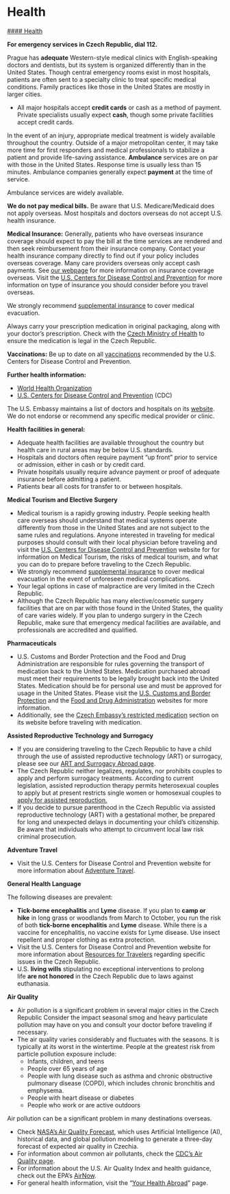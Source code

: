 # Health

[#### Health](javascript:void(0); "Health")

**For emergency services in Czech Republic, dial 112.**

Prague has **adequate** Western-style medical clinics with English-speaking doctors and dentists, but its system is organized differently than in the United States. Though central emergency rooms exist in most hospitals, patients are often sent to a specialty clinic to treat specific medical conditions. Family practices like those in the United States are mostly in larger cities.

* All major hospitals accept **credit cards** or cash as a method of payment. Private specialists usually expect **cash**, though some private facilities accept credit cards.

In the event of an injury, appropriate medical treatment is widely available throughout the country. Outside of a major metropolitan center, it may take more time for first responders and medical professionals to stabilize a patient and provide life-saving assistance. **Ambulance** services are on par with those in the United States. Response time is usually less than 15 minutes. Ambulance companies generally expect **payment** at the time of service.

Ambulance services are widely available.

**We do not pay medical bills.** Be aware that U.S. Medicare/Medicaid does not apply overseas. Most hospitals and doctors overseas do not accept U.S. health insurance.

**Medical Insurance:** Generally, patients who have overseas insurance coverage should expect to pay the bill at the time services are rendered and then seek reimbursement from their insurance company. Contact your health insurance company directly to find out if your policy includes overseas coverage. Many care providers overseas only accept cash payments. See [our webpage](https://travel.state.gov/content/travel/en/international-travel/before-you-go/your-health-abroad/Insurance_Coverage_Overseas.html) for more information on insurance coverage overseas. Visit the [U.S. Centers for Disease Control and Prevention](https://wwwnc.cdc.gov/travel/page/insurance) for more information on type of insurance you should consider before you travel overseas.

We strongly recommend [supplemental insurance](https://travel.state.gov/content/travel/en/international-travel/before-you-go/your-health-abroad/Insurance_Coverage_Overseas.html) to cover medical evacuation.

Always carry your prescription medication in original packaging, along with your doctor’s prescription. Check with the [Czech Ministry of Health](https://www.mzcr.cz/) to ensure the medication is legal in the Czech Republic.

**Vaccinations:** Be up to date on all [vaccinations](http://wwwnc.cdc.gov/travel/page/vaccinations.htm) recommended by the U.S. Centers for Disease Control and Prevention.

**Further health information:**

* [World Health Organization](https://www.who.int/countries/)
* [U.S. Centers for Disease Control and Prevention](http://wwwnc.cdc.gov/travel/) (CDC)

The U.S. Embassy maintains a list of doctors and hospitals on its [website](https://cz.usembassy.gov/u-s-citizen-services/local-resources-of-u-s-citizens/doctors/). We do not endorse or recommend any specific medical provider or clinic.

**Health facilities in general:**

* Adequate health facilities are available throughout the country but health care in rural areas may be below U.S. standards.
* Hospitals and doctors often require payment “up front” prior to service or admission, either in cash or by credit card.
* Private hospitals usually require advance payment or proof of adequate insurance before admitting a patient.
* Patients bear all costs for transfer to or between hospitals.

**Medical Tourism and Elective Surgery**

* Medical tourism is a rapidly growing industry. People seeking health care overseas should understand that medical systems operate differently from those in the United States and are not subject to the same rules and regulations. Anyone interested in traveling for medical purposes should consult with their local physician before traveling and visit the [U.S. Centers for Disease Control and Prevention](https://wwwnc.cdc.gov/travel/page/medical-tourism) website for for information on Medical Tourism, the risks of medical tourism, and what you can do to prepare before traveling to the Czech Republic.
* We strongly recommend [supplemental insurance](https://travel.state.gov/content/travel/en/international-travel/before-you-go/your-health-abroad/Insurance_Coverage_Overseas.html) to cover medical evacuation in the event of unforeseen medical complications.
* Your legal options in case of malpractice are very limited in the Czech Republic.
* Although the Czech Republic has many elective/cosmetic surgery facilities that are on par with those found in the United States, the quality of care varies widely. If you plan to undergo surgery in the Czech Republic, make sure that emergency medical facilities are available, and professionals are accredited and qualified.

**Pharmaceuticals**

* U.S. Customs and Border Protection and the Food and Drug Administration are responsible for rules governing the transport of medication back to the United States. Medication purchased abroad must meet their requirements to be legally brought back into the United States. Medication should be for personal use and must be approved for usage in the United States. Please visit the [U.S. Customs and Border Protection](https://www.cbp.gov/travel/us-citizens/know-before-you-go/prohibited-and-restricted-items) and the [Food and Drug Administration](https://www.fda.gov/drugs/resourcesforyou/consumers/buyingusingmedicinesafely/buyingmedicinefromoutsidetheunitedstates/default.htm) websites for more information.
* Additionally, see the [Czech Embassy’s restricted medication](https://www.mzv.cz/washington/en/consular_information/travel_to_CR/travelling_with_medication.html) section on its website before traveling with medication.

**Assisted Reproductive Technology and Surrogacy**

* If you are considering traveling to the Czech Republic to have a child through the use of assisted reproductive technology (ART) or surrogacy, please see our [ART and Surrogacy Abroad page](https://travel.state.gov/content/travel/en/legal/travel-legal-considerations/us-citizenship/Assisted-Reproductive-Technology-ART-Surrogacy-Abroad.html).
* The Czech Republic neither legalizes, regulates, nor prohibits couples to apply and perform surrogacy treatments. According to current legislation, assisted reproduction therapy permits heterosexual couples to apply but at present restricts single women or homosexual couples to [apply for assisted reproduction.](https://pronatal.cz/en/legislation)
* If you decide to pursue parenthood in the Czech Republic via assisted reproductive technology (ART) with a gestational mother, be prepared for long and unexpected delays in documenting your child’s citizenship. Be aware that individuals who attempt to circumvent local law risk criminal prosecution.

**Adventure Travel**

* Visit the U.S. Centers for Disease Control and Prevention website for more information about [Adventure Travel](https://wwwnc.cdc.gov/travel/page/adventure).

**General Health Language**

The following diseases are prevalent:

* **Tick-borne encephalitis** and **Lyme** disease. If you plan to **camp or hike** in long grass or woodlands from March to October, you run the risk of both **tick-borne encephalitis** and **Lyme** disease. While there is a vaccine for encephalitis, no vaccine exists for Lyme disease. Use insect repellent and proper clothing as extra protection.
* Visit the U.S. Centers for Disease Control and Prevention website for more information about [Resources for Travelers](https://wwwnc.cdc.gov/travel/page/traveler-information-center) regarding specific issues in the Czech Republic.
* U.S. **living wills** stipulating no exceptional interventions to prolong life **are not honored** in the Czech Republic due to laws against euthanasia.

**Air Quality**

* Air pollution is a significant problem in several major cities in the Czech Republic Consider the impact seasonal smog and heavy particulate pollution may have on you and consult your doctor before traveling if necessary.
* The air quality varies considerably and fluctuates with the seasons. It is typically at its worst in the wintertime. People at the greatest risk from particle pollution exposure include:
  + Infants, children, and teens
  + People over 65 years of age
  + People with lung disease such as asthma and chronic obstructive pulmonary disease (COPD), which includes chronic bronchitis and emphysema.
  + People with heart disease or diabetes
  + People who work or are active outdoors

Air pollution can be a significant problem in many destinations overseas.

* Check [NASA’s Air Quality Forecast](https://aeronet.gsfc.nasa.gov/new_web/aqforecast), which uses Artificial Intelligence (AI), historical data, and global pollution modeling to generate a three-day forecast of expected air quality in Czechia.
* For information about common air pollutants, check the [CDC’s Air Quality page](https://www.cdc.gov/air-quality/pollutants/).
* For information about the U.S. Air Quality Index and health guidance, check out the EPA’s [AirNow](https://www.airnow.gov/aqi/aqi-basics/).
* For general health information, visit the “[Your Health Abroad](https://travel.state.gov/content/travel/en/international-travel/before-you-go/your-health-abroad.html)” page.